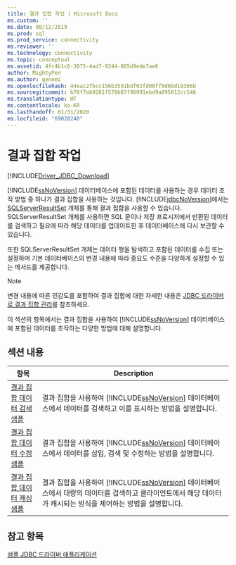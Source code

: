 ```yaml
---
title: 결과 집합 작업 | Microsoft Docs
ms.custom: ''
ms.date: 08/12/2019
ms.prod: sql
ms.prod_service: connectivity
ms.reviewer: ''
ms.technology: connectivity
ms.topic: conceptual
ms.assetid: 4fc4b1c6-3075-4ad7-9244-865d9ede7ae6
author: MightyPen
ms.author: genemi
ms.openlocfilehash: 44eac2fbcc156b3591bdf02fd00ff0d6bd19366b
ms.sourcegitcommit: b78f7ab9281f570b87f96991ebd9a095812cc546
ms.translationtype: HT
ms.contentlocale: ko-KR
ms.lasthandoff: 01/31/2020
ms.locfileid: "69028240"
---
```

# <a name="working-with-result-sets"></a>결과 집합 작업

[!INCLUDE[Driver_JDBC_Download](../../../includes/driver_jdbc_download.md)]

[!INCLUDE[ssNoVersion](../../../includes/ssnoversion-md.md)] 데이터베이스에 포함된 데이터를 사용하는 경우 데이터 조작 방법 중 하나가 결과 집합을 사용하는 것입니다. [!INCLUDE[jdbcNoVersion](../../../includes/jdbcnoversion_md.md)]에서는 [SQLServerResultSet](../../../connect/jdbc/reference/sqlserverresultset-class.md) 개체를 통해 결과 집합을 사용할 수 있습니다. SQLServerResultSet 개체를 사용하면 SQL 문이나 저장 프로시저에서 반환된 데이터를 검색하고 필요에 따라 해당 데이터를 업데이트한 후 데이터베이스에 다시 보관할 수 있습니다.  
  
또한 SQLServerResultSet 개체는 데이터 행을 탐색하고 포함된 데이터를 수집 또는 설정하며 기본 데이터베이스의 변경 내용에 따라 중요도 수준을 다양하게 설정할 수 있는 메서드를 제공합니다.  
  
> [!NOTE]  
> 변경 내용에 따른 민감도를 포함하여 결과 집합에 대한 자세한 내용은 [JDBC 드라이버로 결과 집합 관리](../../../connect/jdbc/managing-result-sets-with-the-jdbc-driver.md)를 참조하세요.  
  
이 섹션의 항목에서는 결과 집합을 사용하여 [!INCLUDE[ssNoVersion](../../../includes/ssnoversion-md.md)] 데이터베이스에 포함된 데이터를 조작하는 다양한 방법에 대해 설명합니다.  
  
## <a name="in-this-section"></a>섹션 내용  
  
| 항목                                                                                           | Description                                                                                                                                                                                             |
| ----------------------------------------------------------------------------------------------- | ------------------------------------------------------------------------------------------------------------------------------------------------------------------------------------------------------- |
| [결과 집합 데이터 검색 샘플](../../../connect/jdbc/code-samples/retrieving-result-set-data-sample.md) | 결과 집합을 사용하여 [!INCLUDE[ssNoVersion](../../../includes/ssnoversion-md.md)] 데이터베이스에서 데이터를 검색하고 이를 표시하는 방법을 설명합니다.                                                         |
| [결과 집합 데이터 수정 샘플](../../../connect/jdbc/code-samples/modifying-result-set-data-sample.md)   | 결과 집합을 사용하여 [!INCLUDE[ssNoVersion](../../../includes/ssnoversion-md.md)] 데이터베이스에서 데이터를 삽입, 검색 및 수정하는 방법을 설명합니다.                                                      |
| [결과 집합 데이터 캐싱 샘플](../../../connect/jdbc/code-samples/caching-result-set-data-sample.md)       | 결과 집합을 사용하여 [!INCLUDE[ssNoVersion](../../../includes/ssnoversion-md.md)] 데이터베이스에서 대량의 데이터를 검색하고 클라이언트에서 해당 데이터가 캐시되는 방식을 제어하는 방법을 설명합니다. |
  
## <a name="see-also"></a>참고 항목  

[샘플 JDBC 드라이버 애플리케이션](../../../connect/jdbc/code-samples/sample-jdbc-driver-applications.md)  
  
